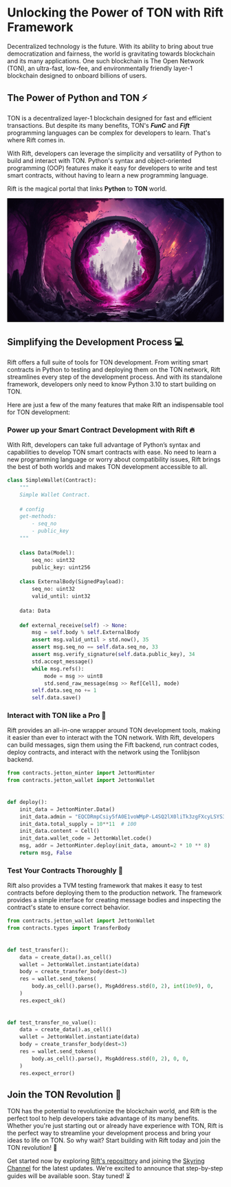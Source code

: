 # Unlocking the Power of TON with Rift Framework
Decentralized technology is the future. With its ability to bring about true democratization and fairness, the world is gravitating towards blockchain and its many applications. One such blockchain is The Open Network (TON), an ultra-fast, low-fee, and environmentally friendly layer-1 blockchain designed to onboard billions of users.
<!-- 
It's time to take your **TON development** to the next level with **Rift**, the full-stack development framework that makes it easier than ever to build on TON. -->

## The Power of Python and TON ⚡️
TON is a decentralized layer-1 blockchain designed for fast and efficient transactions. But despite its many benefits, TON's ***FunC*** and ***Fift*** programming languages can be complex for developers to learn. That's where Rift comes in.

With Rift, developers can leverage the simplicity and versatility of Python to build and interact with TON. Python's syntax and object-oriented programming (OOP) features make it easy for developers to write and test smart contracts, without having to learn a new programming language.

Rift is the magical portal that links **Python** to **TON** world.

![Rift Portal](./rift-portal.png)

## Simplifying the Development Process 💻
Rift offers a full suite of tools for TON development. From writing smart contracts in Python to testing and deploying them on the TON network, Rift streamlines every step of the development process. And with its standalone framework, developers only need to know Python 3.10 to start building on TON.

Here are just a few of the many features that make Rift an indispensable tool for TON development:

### Power up your Smart Contract Development with Rift 🔥
With Rift, developers can take full advantage of Python’s syntax and capabilities to develop TON smart contracts with ease. No need to learn a new programming language or worry about compatibility issues, Rift brings the best of both worlds and makes TON development accessible to all.

```python
class SimpleWallet(Contract):
    """
    Simple Wallet Contract.

    # config
    get-methods:
        - seq_no
        - public_key
    """

    class Data(Model):
        seq_no: uint32
        public_key: uint256

    class ExternalBody(SignedPayload):
        seq_no: uint32
        valid_until: uint32

    data: Data

    def external_receive(self) -> None:
        msg = self.body % self.ExternalBody
        assert msg.valid_until > std.now(), 35
        assert msg.seq_no == self.data.seq_no, 33
        assert msg.verify_signature(self.data.public_key), 34
        std.accept_message()
        while msg.refs():
            mode = msg >> uint8
            std.send_raw_message(msg >> Ref[Cell], mode)
        self.data.seq_no += 1
        self.data.save()
```

### Interact with TON like a Pro 💫
Rift provides an all-in-one wrapper around TON development tools, making it easier than ever to interact with the TON network. With Rift, developers can build messages, sign them using the Fift backend, run contract codes, deploy contracts, and interact with the network using the Tonlibjson backend.

```python
from contracts.jetton_minter import JettonMinter
from contracts.jetton_wallet import JettonWallet


def deploy():
    init_data = JettonMinter.Data()
    init_data.admin = "EQCDRmpCsiy5fA0E1voWMpP-L4SQ2lX0liTk3zgFXcyLSYS3"
    init_data.total_supply = 10**11  # 100
    init_data.content = Cell()
    init_data.wallet_code = JettonWallet.code()
    msg, addr = JettonMinter.deploy(init_data, amount=2 * 10 ** 8)
    return msg, False
```

### Test Your Contracts Thoroughly 🧪

Rift also provides a TVM testing framework that makes it easy to test contracts before deploying them to the production network. The framework provides a simple interface for creating message bodies and inspecting the contract's state to ensure correct behavior.

```python
from contracts.jetton_wallet import JettonWallet
from contracts.types import TransferBody


def test_transfer():
    data = create_data().as_cell()
    wallet = JettonWallet.instantiate(data)
    body = create_transfer_body(dest=3)
    res = wallet.send_tokens(
        body.as_cell().parse(), MsgAddress.std(0, 2), int(10e9), 0,
    )
    res.expect_ok()


def test_transfer_no_value():
    data = create_data().as_cell()
    wallet = JettonWallet.instantiate(data)
    body = create_transfer_body(dest=3)
    res = wallet.send_tokens(
        body.as_cell().parse(), MsgAddress.std(0, 2), 0, 0,
    )
    res.expect_error()
```

## Join the TON Revolution 💎
TON has the potential to revolutionize the blockchain world, and Rift is the perfect tool to help developers take advantage of its many benefits. Whether you're just starting out or already have experience with TON, Rift is the perfect way to streamline your development process and bring your ideas to life on TON. So why wait? Start building with Rift today and join the TON revolution! 🚀

Get started now by exploring [Rift's reposittory](https://github.com/sky-ring/rift) and joining the [Skyring Channel](https://t.me/skyring_org) for the latest updates. We're excited to announce that step-by-step guides will be available soon. Stay tuned! ⏳
